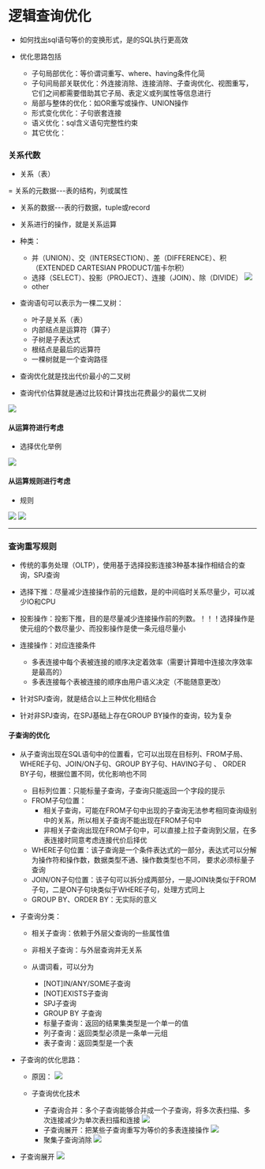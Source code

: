 # 逻辑查询优化

- 如何找出sql语句等价的变换形式，是的SQL执行更高效

- 优化思路包括

    - 子句局部优化：等价谓词重写、where、having条件化简
    - 子句间局部关联优化：外连接消除、连接消除、子查询优化、视图重写，它们之间都需要借助其它子局、表定义或列属性等信息进行
    - 局部与整体的优化：如OR重写或操作、UNION操作
    - 形式变化优化：子句嵌套连接
    - 语义优化：sql含义语句完整性约束
    - 其它优化：
  
### 关系代数

- 关系（表）

= 关系的元数据---表的结构，列或属性
- 关系的数据---表的行数据，tuple或record
- 关系进行的操作，就是关系运算

- 种类：

  - 并（UNION）、交（INTERSECTION）、差（DIFFERENCE）、积（EXTENDED CARTESIAN PRODUCT/笛卡尔积）
  - 选择（SELECT）、投影（PROJECT）、连接（JOIN）、除（DIVIDE）
    ![](./photo/081801.png)
  - other
  
- 查询语句可以表示为一棵二叉树：

  - 叶子是关系（表）
  - 内部结点是运算符（算子）
  - 子树是子表达式
  - 根结点是最后的远算符
  - 一棵树就是一个查询路径
  
- 查询优化就是找出代价最小的二叉树
- 查询代价估算就是通过比较和计算找出花费最少的最优二叉树

![](./photo/081802.png)

#### 从运算符进行考虑

- 选择优化举例

![](./photo/081803.png)


#### 从运算规则进行考虑

- 规则

![](./photo/081804.png)
![](./photo/081805.png)


---
### 查询重写规则

- 传统的事务处理（OLTP），使用基于选择投影连接3种基本操作相结合的查询，SPJ查询

- 选择下推：尽量减少连接操作前的元组数，是的中间临时关系尽量少，可以减少IO和CPU

- 投影操作：投影下推，目的是尽量减少连接操作前的列数。！！！选择操作是使元组的个数尽量少、而投影操作是使一条元组尽量小

- 连接操作：对应连接条件
  - 多表连接中每个表被连接的顺序决定着效率（需要计算暗中连接次序效率是最高的）
  - 多表连接每个表被连接的顺序由用户语义决定（不能随意更改）

- 针对SPJ查询，就是结合以上三种优化相结合
- 针对非SPJ查询，在SPJ基础上存在GROUP BY操作的查询，较为复杂

#### 子查询的优化

- 从子查询出现在SQL语句中的位置看，它可以出现在目标列、FROM子局、WHERE子句、JOIN/ON子句、GROUP BY子句、HAVING子句 、
  ORDER BY子句，根据位置不同，优化影响也不同
  - 目标列位置：只能标量子查询，子查询只能返回一个字段的提示
  - FROM子句位置：
    - 相关子查询，可能在FROM子句中出现的子查询无法参考相同查询级别中的关系，所以相关子查询不能出现在FROM子句中
    - 非相关子查询出现在FROM子句中，可以直接上拉子查询到父层，在多表连接时同意考虑连接代价后择优
  - WHERE子句位置：该子查询是一个条件表达式的一部分，表达式可以分解为操作符和操作数，数据类型不通、操作数类型也不同， 要求必须标量子查询
  - JOIN/ON子句位置：该子句可以拆分成两部分，一是JOIN块类似于FROM子句，二是ON子句块类似于WHERE子句，处理方式同上
  - GROUP BY、ORDER BY：无实际的意义
  
- 子查询分类：
  - 相关子查询：依赖于外层父查询的一些属性值
  - 非相关子查询：与外层查询并无关系
  
  - 从谓词看，可以分为
    - [NOT]IN/ANY/SOME子查询
    - [NOT]EXISTS子查询
    - SPJ子查询
    - GROUP BY 子查询
    - 标量子查询：返回的结果集类型是一个单一的值
    - 列子查询：返回类型必须是一条单一元组
    - 表子查询：返回类型是一个表
  
- 子查询的优化思路：
  - 原因：
  ![](./photo/081806.png)
    
  - 子查询优化技术
    - 子查询合并：多个子查询能够合并成一个子查询，将多次表扫描、多次连接减少为单次表扫描和连接
      ![](./photo/081807.png)
    - 子查询展开：把某些子查询重写为等价的多表连接操作
      ![](./photo/081808.png)
    - 聚集子查询消除
      ![](./photo/081809.png)
      
- 子查询展开
  ![](./photo/081810.png)

